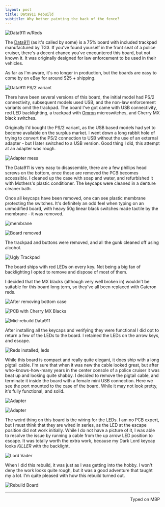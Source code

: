 ```yaml
---
layout: post
title: Data911 Rebuild
subtitle: Why bother painting the back of the fence?
---
```


![Data911 w/Reds](http://imgur.com/EfCVOwY.jpg)

The [Data911](https://www.data911.com/products/keyboards/) (as it's called by some) is a 75% board with included trackpad manufactured by TG3. If you've found yourself in the front seat of a police cruiser, there's a decent chance you've encountered this board, but not known it. It was originally designed for law enforcement to be used in their vehicles.

As far as I'm aware, it's no longer in production, but the boards are easy to come by on eBay for around $25 + shipping.

![Data911 PS/2 variant](http://imgur.com/gGoTzKB.jpg)

There have been several versions of this board, the initial model had PS/2 connectivity, subsequent models used USB, and the non-law enforcement variants omit the trackpad. The board I've got came with USB connectivity, red LED backlighting, a trackpad with [Omron](https://www.omron.com/ecb/products/sw/) microswitches, and Cherry MX black switches.

Originally I'd bought the PS/2 variant, as the USB based models had yet to become available on the surplus market. I went down a long rabbit hole of trying to convert the PS/2 connection to USB without the use of an external adapter - but I later switched to a USB version. Good thing I did, this attempt at an adapter was rough.

![Adapter mess](http://imgur.com/UwhWzHd.jpg)

The Data911 is very easy to disassemble, there are a few phillips head screws on the bottom, once those are removed the PCB becomes accessible. I cleaned up the case with soap and water, and refurbished it with Mothers's plastic conditioner. The keycaps were cleaned in a denture cleaner bath.

Once all keycaps have been removed, one can see plastic membrane protecting the switches. It's definitely an odd feel when typing on an unmodified board, with heavy 50g linear black switches made tactile by the membrane - it was removed.

![membrane](http://imgur.com/5zC8P5H.jpg)

![Board removed](http://imgur.com/1LDi2Wh.jpg)

The trackpad and buttons were removed, and all the gunk cleaned off using alcohol.

![Ugly Trackpad](http://imgur.com/HBnGkTk.jpg)

The board ships with red LEDs on every key. Not being a big fan of backlighting I opted to remove and dispose of most of them.

I decided that the MX blacks (although very well broken in) wouldn't be suitable for this board long term, so they've all been replaced with Gateron reds.

![After removing bottom case](http://imgur.com/AhX4zC3.jpg)

![PCB with Cherry MX Blacks](http://imgur.com/DC0ndY9.jpg)

![Mid-rebuild Data911](http://imgur.com/oFgGdkU.jpg)

After installing all the keycaps and verifying they were functional I did opt to return a few of the LEDs to the board. I retained the LEDs on the arrow keys, and escape.

![Reds installed, leds](http://imgur.com/pRzHEJs.jpg)

While this board is compact and really quite elegant, it does ship with a long pigtail cable. I'm sure that when it was new the cable looked great, but after who-knows-how-many years in the center console of a police cruiser it was beat up and looking quite shabby. I decided to remove the pigtail cable, and terminate it inside the board with a female mini USB connection. Here we see the port mounted to the case of the board. While it may not look pretty, it's fully functional, and solid.

![Adapter](http://imgur.com/aVrbhqP.jpg)

![Adapter](http://imgur.com/K8ppadL.jpg)

The weird thing on this board is the wiring for the LEDs. I am no PCB expert, but I must think that they are wired in series, as the LED at the escape position did not work initially. While I do not have a picture of it, I was able to resolve the issue by running a cable from the up arrow LED position to escape. It was totally worth the extra work, because my Dark Lord keycap looks _KILLER_ with the backlight.

![Lord Vader](http://imgur.com/RnpvHdI.jpg)

When I did this rebuild, it was just as I was getting into the hobby. I won't deny the work looks quite rough, but it was a good adventure that taught my a lot. I'm quite pleased with how this rebuild turned out.

![Rebuild Board](http://imgur.com/Y1J5puZ.jpg)

---
<p align="right">Typed on MBP</p>